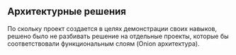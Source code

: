 ## Архитектурные решения

По скольку проект создается в целях демонстрации своих навыков, решено было не разбивать решение на отдельные проекты, которые бы соответствовали функциональным слоям (Onion архитектура). 